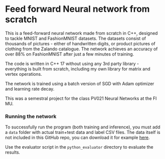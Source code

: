 # Feed forward Neural network from scratch

This is a feed-forward neural network made from scratch in C++, designed to tackle MNIST and FashionMNIST datasets. The datasets consist of thousands of pictures - either of handwritten digits, or product pictures of clothing from the Zalando catalogue. The network achieves an accuracy of over 88% on FashionMNIST after just a few minutes of training.

The code is written in C++ 17 without using any 3rd party library - everything is built from scratch, including my own library for matrix and vertex operations.

The network is trained using a batch version of SGD with Adam optimizer and learning rate decay.

This was a semestral project for the class PV021 Neural Networks at the FI MU.

### Running the network

To successfully run the program (both training and inference), you must add a `data` folder with actual train+test data and label CSV files. The data itself is not included in this GitHub repo, you can download it for example [here](https://www.kaggle.com/datasets/zalando-research/fashionmnist).

Use the evaluator script in the `python_evaluator` directory to evaluate the results.
